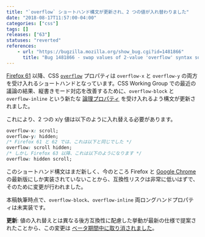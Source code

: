 ```yaml
---
title: "`overflow` ショートハンド構文が更新され、2 つの値が入れ替わりました"
date: "2018-08-17T11:57:00-04:00"
categories: ["css"]
tags: []
releases: ["63"]
statuses: "reverted"
references:
    - url: "https://bugzilla.mozilla.org/show_bug.cgi?id=1481866"
      title: "Bug 1481866 - swap values of 2-value 'overflow' syntax so block is first and inline is second"
---
```

[Firefox 61](https://bugzilla.mozilla.org/show_bug.cgi?id=1453148) 以降、CSS [`overflow`](https://developer.mozilla.org/docs/Web/CSS/overflow) プロパティは `overflow-x` と `overflow-y` の両方を受け入れるショートハンドとなっています。CSS Working Group での最近の議論の結果、縦書きモード対応を改善するために、`overflow-block` と `overflow-inline` という新たな [論理プロパティ](https://developer.mozilla.org/docs/Web/CSS/CSS_Logical_Properties) を受け入れるよう構文が更新されました。

これにより、2 つの x/y 値は以下のように入れ替える必要があります。

```css
overflow-x: scroll;
overflow-y: hidden;
/* Firefox 61 と 62 では、これは以下と同じでした */
overflow: scroll hidden;
/* しかし Firefox 63 以降、これは以下のようになります */
overflow: hidden scroll;
```

このショートハンド構文はまだ新しく、今のところ Firefox と [Google Chrome](https://www.chromestatus.com/feature/5090725653905408) の最新版にしか実装されていないことから、互換性リスクは非常に低いはずで、そのために変更が行われました。

本稿執筆時点で、`overflow-block`、`overflow-inline` 両ロングハンドプロパティは未実装です。

**更新**: 値の入れ替えとは異なる後方互換性に配慮した挙動が最新の仕様で提案されたことから、この変更は [ベータ期間中に取り消されました](https://bugzilla.mozilla.org/show_bug.cgi?id=1492567)。
